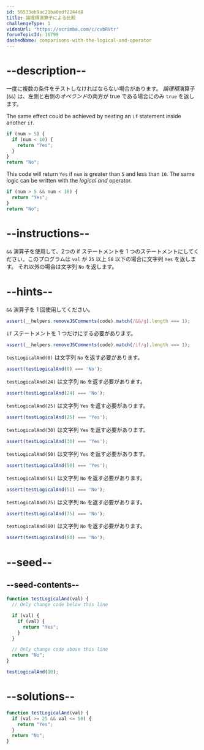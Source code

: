 ```yaml
---
id: 56533eb9ac21ba0edf2244d8
title: 論理積演算子による比較
challengeType: 1
videoUrl: 'https://scrimba.com/c/cvbRVtr'
forumTopicId: 16799
dashedName: comparisons-with-the-logical-and-operator
---
```


# --description--

一度に複数の条件をテストしなければならない場合があります。 <dfn>論理積</dfn>演算子 (`&&`) は、左側と右側の<dfn>オペランド</dfn>の両方が true である場合にのみ `true` を返します。

The same effect could be achieved by nesting an `if` statement inside another `if`.

```js
if (num > 5) {
  if (num < 10) {
    return "Yes";
  }
}
return "No";
```

This code will return `Yes` if `num` is greater than `5` and less than `10`. The same logic can be written with the <dfn>logical and</dfn> operator.

```js
if (num > 5 && num < 10) {
  return "Yes";
}
return "No";
```

# --instructions--

`&&` 演算子を使用して、2つの if ステートメントを 1 つのステートメントにしてください。このプログラムは `val` が `25` 以上 `50` 以下の場合に文字列 `Yes` を返します。 それ以外の場合は文字列 `No` を返します。

# --hints--

`&&` 演算子を 1 回使用してください。

```js
assert(__helpers.removeJSComments(code).match(/&&/g).length === 1);
```

`if` ステートメントを 1 つだけにする必要があります。

```js
assert(__helpers.removeJSComments(code).match(/if/g).length === 1);
```

`testLogicalAnd(0)` は文字列 `No` を返す必要があります。

```js
assert(testLogicalAnd(0) === 'No');
```

`testLogicalAnd(24)` は文字列 `No` を返す必要があります。

```js
assert(testLogicalAnd(24) === 'No');
```

`testLogicalAnd(25)` は文字列 `Yes` を返す必要があります。

```js
assert(testLogicalAnd(25) === 'Yes');
```

`testLogicalAnd(30)` は文字列 `Yes` を返す必要があります。

```js
assert(testLogicalAnd(30) === 'Yes');
```

`testLogicalAnd(50)` は文字列 `Yes` を返す必要があります。

```js
assert(testLogicalAnd(50) === 'Yes');
```

`testLogicalAnd(51)` は文字列 `No` を返す必要があります。

```js
assert(testLogicalAnd(51) === 'No');
```

`testLogicalAnd(75)` は文字列 `No` を返す必要があります。

```js
assert(testLogicalAnd(75) === 'No');
```

`testLogicalAnd(80)` は文字列 `No` を返す必要があります。

```js
assert(testLogicalAnd(80) === 'No');
```

# --seed--

## --seed-contents--

```js
function testLogicalAnd(val) {
  // Only change code below this line

  if (val) {
    if (val) {
      return "Yes";
    }
  }

  // Only change code above this line
  return "No";
}

testLogicalAnd(10);
```

# --solutions--

```js
function testLogicalAnd(val) {
  if (val >= 25 && val <= 50) {
    return "Yes";
  }
  return "No";
}
```
